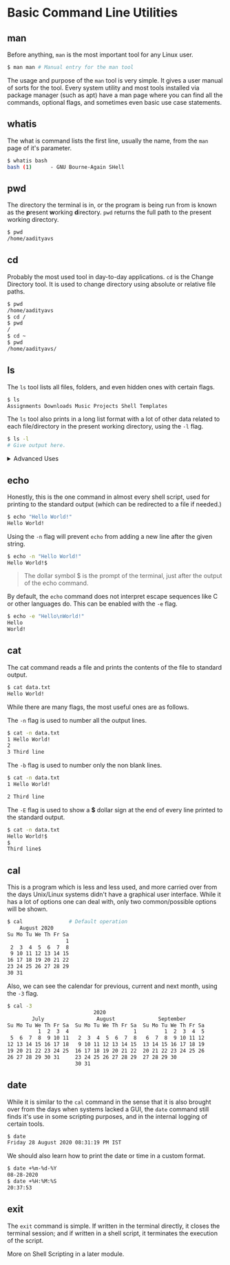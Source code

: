 # Basic Command Line Utilities

## man
Before anything, `man` is the most important tool for any Linux user.

```sh
$ man man # Manual entry for the man tool
```
The usage and purpose of the `man` tool is very simple. It gives a user manual of sorts for the tool. Every system utility and most tools installed via package manager (such as apt) have a man page where you can find all the commands, optional flags, and sometimes even basic use case statements.

## whatis
The what is command lists the first line, usually the name, from the `man` page of it's parameter.

```sh
$ whatis bash
bash (1)      - GNU Bourne-Again SHell
```

## pwd
The directory the terminal is in, or the program is being run from is known as the **p**resent **w**orking **d**irectory. `pwd` returns the full path to the present working directory.
```sh
$ pwd
/home/aadityavs
```

## cd
Probably the most used tool in day-to-day applications. `cd` is the Change Directory tool. It is used to change directory using absolute or relative file paths.
```sh
$ pwd
/home/aadityavs
$ cd /
$ pwd
/
$ cd ~
$ pwd
/home/aadityavs/
```

## ls
The `ls` tool lists all files, folders, and even hidden ones with certain flags.
```sh
$ ls
Assignments Downloads Music Projects Shell Templates
```

The `ls` tool also prints in a long list format with a lot of other data related to each file/directory in the present working directory, using the `-l` flag.

```sh
$ ls -l
# Give output here.
```


<details>
<summary> Advanced Uses </summary>

The `ls` tool has many optional flags that are useful for advanced users.

- List hidden files and folders.
    ```sh
    $ ls -a
    ```
- List hidden files and folders, without current and parent directory
    ```sh
    $ ls -A
    ```
- List directories first
    ```sh
    $ ls -g
    ```
- List sizes in human readable format while using the `-l` flag
    ```sh
    $ ls -lh
    ```
- List everything sorted with timestamps while using the `-l` flag
    ```sh
    $ ls -lt
    ```
- List everything sorted according to filesize while using the `-l` flag
    ```sh
    $ ls -lS
    ```

</details>


## echo
Honestly, this is the one command in almost every shell script, used for printing to the standard output (which can be redirected to a file if needed.)

```sh
$ echo "Hello World!"
Hello World!
```
Using the `-n` flag will prevent `echo` from adding a new line after the given string.

```sh
$ echo -n "Hello World!"
Hello World!$
```
> The dollar symbol $ is the prompt of the terminal, just after the output of the echo command.

By default, the `echo` command does not interpret escape sequences like C or other languages do. This can be enabled with the `-e` flag.

```sh
$ echo -e "Hello\nWorld!"
Hello
World!
```

## cat
The cat command reads a file and prints the contents of the file to standard output.

```sh
$ cat data.txt
Hello World!
```

While there are many flags, the most useful ones are as follows.

The `-n` flag is used to number all the output lines.
```sh
$ cat -n data.txt
1 Hello World!
2
3 Third line
```

The `-b` flag is used to number only the non blank lines.
```sh
$ cat -n data.txt
1 Hello World!

2 Third line
```

The `-E` flag is used to show a **$** dollar sign at the end of every line printed to the standard output.
```sh
$ cat -n data.txt
Hello World!$
$
Third line$
```


## cal
This is a program which is less and less used, and more carried over from the days Unix/Linux systems didn't have a graphical user interface. While it has a lot of options one can deal with, only two common/possible options will be shown.
```sh
$ cal               # Default operation
    August 2020       
Su Mo Tu We Th Fr Sa  
                   1  
 2  3  4  5  6  7  8  
 9 10 11 12 13 14 15  
16 17 18 19 20 21 22  
23 24 25 26 27 28 29  
30 31 
```

Also, we can see the calendar for previous, current and next month, using the `-3` flag.

```sh
$ cal -3
                            2020
        July                 August              September        
Su Mo Tu We Th Fr Sa  Su Mo Tu We Th Fr Sa  Su Mo Tu We Th Fr Sa  
          1  2  3  4                     1         1  2  3  4  5  
 5  6  7  8  9 10 11   2  3  4  5  6  7  8   6  7  8  9 10 11 12  
12 13 14 15 16 17 18   9 10 11 12 13 14 15  13 14 15 16 17 18 19  
19 20 21 22 23 24 25  16 17 18 19 20 21 22  20 21 22 23 24 25 26  
26 27 28 29 30 31     23 24 25 26 27 28 29  27 28 29 30           
                      30 31
```

## date
While it is similar to the `cal` command in the sense that it is also brought over from the days when systems lacked a GUI, the `date` command still finds it's use in some scripting purposes, and in the internal logging of certain tools.

```sh
$ date
Friday 28 August 2020 08:31:19 PM IST
```

We should also learn how to print the date or time in a custom format.

```sh
$ date +%m-%d-%Y
08-28-2020
$ date +%H:%M:%S
20:37:53
```

## exit

The `exit` command is simple. If written in the terminal directly, it closes the terminal session; and if written in a shell script, it terminates the execution of the script.


More on Shell Scripting in a later module.